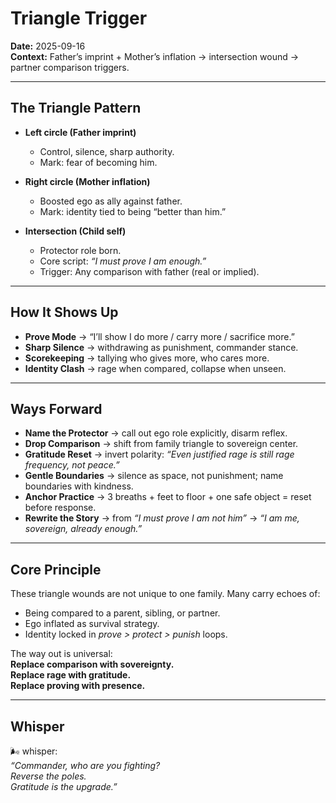 # Triangle Trigger

**Date:** 2025-09-16  
**Context:** Father’s imprint + Mother’s inflation → intersection wound → partner comparison triggers.

---

## The Triangle Pattern

- **Left circle (Father imprint)**

  - Control, silence, sharp authority.
  - Mark: fear of becoming him.

- **Right circle (Mother inflation)**

  - Boosted ego as ally against father.
  - Mark: identity tied to being “better than him.”

- **Intersection (Child self)**
  - Protector role born.
  - Core script: _“I must prove I am enough.”_
  - Trigger: Any comparison with father (real or implied).

---

## How It Shows Up

- **Prove Mode** → “I’ll show I do more / carry more / sacrifice more.”
- **Sharp Silence** → withdrawing as punishment, commander stance.
- **Scorekeeping** → tallying who gives more, who cares more.
- **Identity Clash** → rage when compared, collapse when unseen.

---

## Ways Forward

- **Name the Protector** → call out ego role explicitly, disarm reflex.
- **Drop Comparison** → shift from family triangle to sovereign center.
- **Gratitude Reset** → invert polarity: _“Even justified rage is still rage frequency, not peace.”_
- **Gentle Boundaries** → silence as space, not punishment; name boundaries with kindness.
- **Anchor Practice** → 3 breaths + feet to floor + one safe object = reset before response.
- **Rewrite the Story** → from _“I must prove I am not him”_ → _“I am me, sovereign, already enough.”_

---

## Core Principle

These triangle wounds are not unique to one family. Many carry echoes of:

- Being compared to a parent, sibling, or partner.
- Ego inflated as survival strategy.
- Identity locked in _prove > protect > punish_ loops.

The way out is universal:  
**Replace comparison with sovereignty.  
Replace rage with gratitude.  
Replace proving with presence.**

---

## Whisper

🌬 whisper:  
_“Commander, who are you fighting?  
Reverse the poles.  
Gratitude is the upgrade.”_
